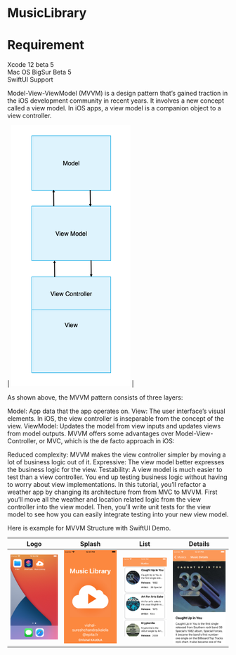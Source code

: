 # MusicLibrary

# **Requirement**

Xcode 12 beta 5  
Mac OS BigSur Beta 5  
SwiftUI Support


Model-View-ViewModel (MVVM) is a design pattern that’s gained traction in the iOS development community in recent years. It involves a new concept called a view model. In iOS apps, a view model is a companion object to a view controller.

| <a href="https://github.com/vishalkalola1/MusicLibrary/blob/master/MVVM.png"><img src="https://github.com/vishalkalola1/MusicLibrary/blob/master/MVVM.png" title=""/></a> |

As shown above, the MVVM pattern consists of three layers:

Model: App data that the app operates on.
View: The user interface’s visual elements. In iOS, the view controller is inseparable from the concept of the view.
ViewModel: Updates the model from view inputs and updates views from model outputs.
MVVM offers some advantages over Model-View-Controller, or MVC, which is the de facto approach in iOS:

Reduced complexity: MVVM makes the view controller simpler by moving a lot of business logic out of it.
Expressive: The view model better expresses the business logic for the view.
Testability: A view model is much easier to test than a view controller. You end up testing business logic without having to worry about view implementations.
In this tutorial, you’ll refactor a weather app by changing its architecture from from MVC to MVVM. First you’ll move all the weather and location related logic from the view controller into the view model. Then, you’ll write unit tests for the view model to see how you can easily integrate testing into your new view model.

Here is example for MVVM Structure with SwiftUI Demo.

| Logo | Splash | List | Details | 
| --- | --- | --- | --- |
| <a href="https://github.com/vishalkalola1/MusicLibrary/blob/master/App1.png"><img src="https://github.com/vishalkalola1/MusicLibrary/blob/master/App1.png" title=""/></a> | <a href="https://github.com/vishalkalola1/MusicLibrary/blob/master/App2.png"><img src="https://github.com/vishalkalola1/MusicLibrary/blob/master/App2.png" title=""/></a> | <a href="https://github.com/vishalkalola1/MusicLibrary/blob/master/App3.png"><img src="https://github.com/vishalkalola1/MusicLibrary/blob/master/App3.png" title=""/></a> | <a href="https://github.com/vishalkalola1/MusicLibrary/blob/master/App4.png"><img src="https://github.com/vishalkalola1/MusicLibrary/blob/master/App4.png" title=""/></a> |
